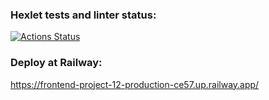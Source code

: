 ### Hexlet tests and linter status:
[![Actions Status](https://github.com/HunterGan/frontend-project-12/workflows/hexlet-check/badge.svg)](https://github.com/HunterGan/frontend-project-12/actions)

### Deploy at Railway:
https://frontend-project-12-production-ce57.up.railway.app/